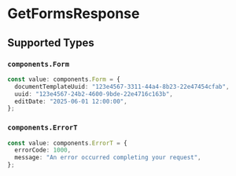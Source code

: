 # GetFormsResponse


## Supported Types

### `components.Form`

```typescript
const value: components.Form = {
  documentTemplateUuid: "123e4567-3311-44a4-8b23-22e47454cfab",
  uuid: "123e4567-24b2-4600-9bde-22e4716c163b",
  editDate: "2025-06-01 12:00:00",
};
```

### `components.ErrorT`

```typescript
const value: components.ErrorT = {
  errorCode: 1000,
  message: "An error occurred completing your request",
};
```

